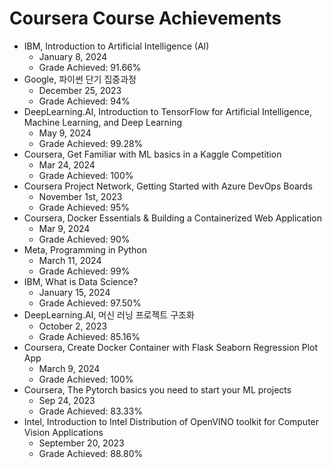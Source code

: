 # Coursera Course Achievements



* IBM, Introduction to Artificial Intelligence (AI)
  * January 8, 2024
  * Grade Achieved: 91.66%
* Google,  파이썬 단기 집중과정
  * December 25, 2023
  * Grade Achieved: 94%
* DeepLearning.AI, Introduction to TensorFlow for Artificial Intelligence, Machine Learning, and Deep Learning
  * May 9, 2024
  * Grade Achieved: 99.28%
* Coursera, Get Familiar with ML basics in a Kaggle Competition
  * Mar 24, 2024
  * Grade Achieved: 100%
* Coursera Project Network, Getting Started with Azure DevOps Boards
  * November 1st, 2023
  * Grade Achieved: 95%
* Coursera, Docker Essentials & Building a Containerized Web  Application
  * Mar 9, 2024
  * Grade Achieved: 90%
* Meta, Programming in Python
  * March 11, 2024
  * Grade Achieved: 99%
* IBM, What is Data Science?
  * January 15, 2024
  * Grade Achieved: 97.50%
* DeepLearning.AI, 머신 러닝 프로젝트 구조화
  * October 2, 2023
  * Grade Achieved: 85.16%
* Coursera, Create Docker Container with Flask Seaborn Regression Plot App
  * March 9, 2024
  * Grade Achieved: 100%
* Coursera, The Pytorch basics you need to start your ML projects
  * Sep 24, 2023
  * Grade Achieved: 83.33%
* Intel, Introduction to Intel Distribution of OpenVINO toolkit for Computer Vision Applications
  * September 20, 2023
  * Grade Achieved: 88.80%

